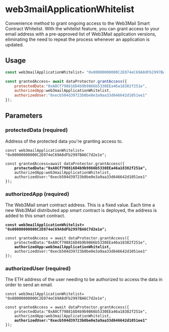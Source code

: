 # web3mailApplicationWhitelist

Convenience method to grant ongoing access to the Web3Mail Smart Contract Whitelist. With the whitelist feature, you can grant access to your email address with a pre-approved list of Web3Mail application versions, eliminating the need to repeat the process whenever an application is updated.

## Usage


```javascript
const web3mailApplicationWhitelist= "0x00000000000C2E074eC69A0dFb2997BA6C7d2e1e";

const grantedAccess= await dataProtector.grantAccess({
    protectedData:"0xA0Cf798816D4b9b9866b5330EEa46a18382f251e",
    authorizedApp:web3mailApplicationWhitelist,
    authorizedUser:"0xecb504d39723b0be0e3a9aa33d646642d1051ee1"
});
```

## Parameters

### protectedData (required)

Address of the protected data you're granting access to.

<pre class="language-javascript"><code class="lang-javascript">const web3mailApplicationWhitelist= "0x00000000000C2E074eC69A0dFb2997BA6C7d2e1e";

const grantedAccess=await dataProtector.grantAccess({
    <strong>protectedData:"0xA0Cf798816D4b9b9866b5330EEa46a18382f251e",</strong>
    authorizedApp:web3mailApplicationWhitelist,
    authorizedUser:"0xecb504d39723b0be0e3a9aa33d646642d1051ee1"
});
</code></pre>

### authorizedApp (required)

The Web3Mail smart contract address. This is a fixed value. Each time a new Web3Mail distributed app smart contract is deployed, the address is added to this smart contract.

<pre class="language-javascript"><code class="lang-javascript"><strong>const web3mailApplicationWhitelist= "0x00000000000C2E074eC69A0dFb2997BA6C7d2e1e";</strong>

const grantedAccess = await dataProtector.grantAccess({
    protectedData:"0xA0Cf798816D4b9b9866b5330EEa46a18382f251e",
    <strong>authorizedApp:web3mailApplicationWhitelist,</strong>
    authorizedUser:"0xecb504d39723b0be0e3a9aa33d646642d1051ee1"
});
</code></pre>

### authorizedUser (required)

The ETH address of the user needing to be authorized to access the data in order to send an email.

<pre class="language-javascript"><code class="lang-javascript">const web3mailApplicationWhitelist= "0x00000000000C2E074eC69A0dFb2997BA6C7d2e1e";

const grantedAccess = await dataProtector.grantAccess({
    protectedData:"0xA0Cf798816D4b9b9866b5330EEa46a18382f251e",
    authorizedApp:web3mailApplicationWhitelist,
    <strong>authorizedUser:"0xecb504d39723b0be0e3a9aa33d646642d1051ee1"</strong>
});
</code></pre>
